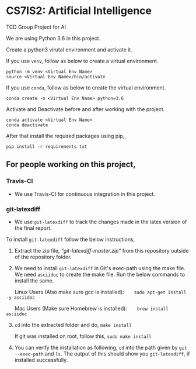 # CS7IS2: Artificial Intelligence
TCD Group Project for AI

We are using Python 3.6 in this project.

Create a python3 virutal environment and activate it.

If you use ```venv```, follow as below to create a virtual environment.

```
python -m venv <Virtual Env Name>
source <Virtual Env Name>/bin/activate
```
If you use ```conda```, follow as below to create the virtual environment.
```
conda create -n <Virtual Env Name> python=3.6
```

Activate and Deactivate before and after working with the project.
```
conda activate <Virtual Env Name>
conda deactivate
```

After that install the required packages using pip,
```
pip install -r requirements.txt
```

## For people working on this project,

### Travis-CI

* We use Travis-CI for continuous integration in this project.

### git-latexdiff

* We use ``` git-latexdiff ``` to track the changes made in the latex version of the final report.

To install ``` git-latexdiff ``` follow the below instructions,

1. Extract the zip file, *"git-latexdiff-master.zip"* from this repository outside of the repository folder.

2. We need to install ``` git-latexdiff ``` in Git's exec-path using the make file.
   We need ``` asciidoc ``` to create the make file. Run the below commands to install the same.

&nbsp;&nbsp;&nbsp;&nbsp;&nbsp;&nbsp;Linux Users (Also make sure gcc is installed):
&nbsp;&nbsp;&nbsp;&nbsp;&nbsp;&nbsp;``` sudo apt-get install -y asciidoc ```
  
&nbsp;&nbsp;&nbsp;&nbsp;&nbsp;&nbsp;Mac Users (Make sure Homebrew is installed):
&nbsp;&nbsp;&nbsp;&nbsp;&nbsp;&nbsp;``` brew install asciidoc ```

3. ```cd``` into the extracted folder and do,
```make install```

&nbsp;&nbsp;&nbsp;&nbsp;&nbsp;&nbsp;If git was installed on root, follow this,
```sudo make install```

4. You can verify the installation as following, ```cd``` into the path given by ```git --exec-path``` and ```ls```. The output of this should show you ``` git-latexdiff ```, if installed successfully.
